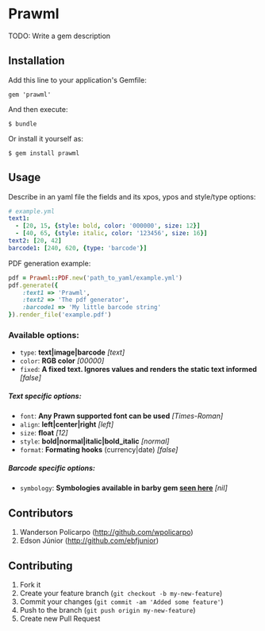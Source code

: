 # Prawml

TODO: Write a gem description

## Installation

Add this line to your application's Gemfile:

    gem 'prawml'

And then execute:

    $ bundle

Or install it yourself as:

    $ gem install prawml

## Usage

Describe in an yaml file the fields and its xpos, ypos and style/type options:

```yaml
# example.yml
text1:
  - [20, 15, {style: bold, color: '000000', size: 12}]
  - [40, 65, {style: italic, color: '123456', size: 16}]
text2: [20, 42]
barcode1: [240, 620, {type: 'barcode'}]
```
PDF generation example:

```ruby
pdf = Prawml::PDF.new('path_to_yaml/example.yml')
pdf.generate({
    :text1 => 'Prawml',
    :text2 => 'The pdf generator',
    :barcode1 => 'My little barcode string'
}).render_file('example.pdf')
```

### Available options:

* `type`: **text|image|barcode** *[text]*
* `color`: **RGB color** *[00000]*
* `fixed`: **A fixed text. Ignores values and renders the static text informed** *[false]*

##### Text specific options:
* `font`: **Any Prawn supported font can be used** *[Times-Roman]*
* `align`: **left|center|right** *[left]*
* `size`: **float** *[12]*
* `style`: **bold|normal|italic|bold_italic** *[normal]*
* `format`: **Formating hooks** (currency|date) *[false]*

##### Barcode specific options:
* `symbology`: **Symbologies available in barby gem [seen here](https://github.com/toretore/barby/wiki/Symbologies)** *[nil]*

## Contributors

1. Wanderson Policarpo (http://github.com/wpolicarpo)
2. Edson Júnior (http://github.com/ebfjunior)

## Contributing

1. Fork it
2. Create your feature branch (`git checkout -b my-new-feature`)
3. Commit your changes (`git commit -am 'Added some feature'`)
4. Push to the branch (`git push origin my-new-feature`)
5. Create new Pull Request

